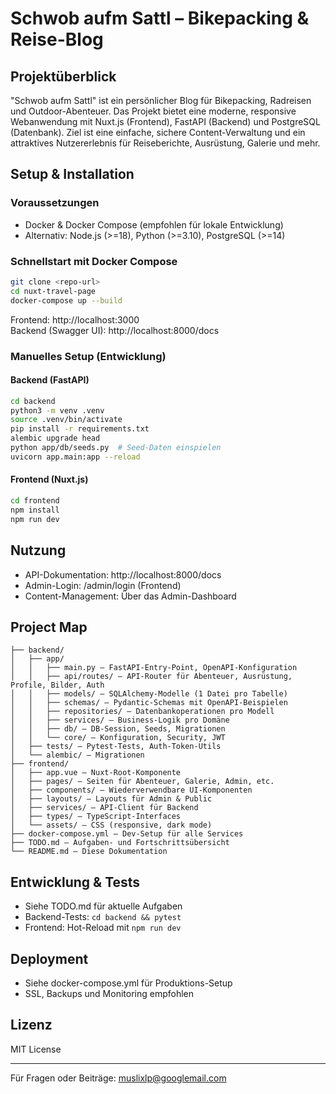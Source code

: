 # Schwob aufm Sattl – Bikepacking & Reise-Blog

## Projektüberblick
"Schwob aufm Sattl" ist ein persönlicher Blog für Bikepacking, Radreisen und Outdoor-Abenteuer. Das Projekt bietet eine moderne, responsive Webanwendung mit Nuxt.js (Frontend), FastAPI (Backend) und PostgreSQL (Datenbank). Ziel ist eine einfache, sichere Content-Verwaltung und ein attraktives Nutzererlebnis für Reiseberichte, Ausrüstung, Galerie und mehr.

## Setup & Installation
### Voraussetzungen
- Docker & Docker Compose (empfohlen für lokale Entwicklung)
- Alternativ: Node.js (>=18), Python (>=3.10), PostgreSQL (>=14)

### Schnellstart mit Docker Compose
```sh
git clone <repo-url>
cd nuxt-travel-page
docker-compose up --build
```
Frontend: http://localhost:3000  
Backend (Swagger UI): http://localhost:8000/docs

### Manuelles Setup (Entwicklung)
#### Backend (FastAPI)
```sh
cd backend
python3 -m venv .venv
source .venv/bin/activate
pip install -r requirements.txt
alembic upgrade head
python app/db/seeds.py  # Seed-Daten einspielen
uvicorn app.main:app --reload
```
#### Frontend (Nuxt.js)
```sh
cd frontend
npm install
npm run dev
```

## Nutzung
- API-Dokumentation: http://localhost:8000/docs
- Admin-Login: /admin/login (Frontend)
- Content-Management: Über das Admin-Dashboard

## Project Map
```
├── backend/
│   ├── app/
│   │   ├── main.py — FastAPI-Entry-Point, OpenAPI-Konfiguration
│   │   ├── api/routes/ — API-Router für Abenteuer, Ausrüstung, Profile, Bilder, Auth
│   │   ├── models/ — SQLAlchemy-Modelle (1 Datei pro Tabelle)
│   │   ├── schemas/ — Pydantic-Schemas mit OpenAPI-Beispielen
│   │   ├── repositories/ — Datenbankoperationen pro Modell
│   │   ├── services/ — Business-Logik pro Domäne
│   │   ├── db/ — DB-Session, Seeds, Migrationen
│   │   └── core/ — Konfiguration, Security, JWT
│   ├── tests/ — Pytest-Tests, Auth-Token-Utils
│   └── alembic/ — Migrationen
├── frontend/
│   ├── app.vue — Nuxt-Root-Komponente
│   ├── pages/ — Seiten für Abenteuer, Galerie, Admin, etc.
│   ├── components/ — Wiederverwendbare UI-Komponenten
│   ├── layouts/ — Layouts für Admin & Public
│   ├── services/ — API-Client für Backend
│   ├── types/ — TypeScript-Interfaces
│   └── assets/ — CSS (responsive, dark mode)
├── docker-compose.yml — Dev-Setup für alle Services
├── TODO.md — Aufgaben- und Fortschrittsübersicht
└── README.md — Diese Dokumentation
```

## Entwicklung & Tests
- Siehe TODO.md für aktuelle Aufgaben
- Backend-Tests: `cd backend && pytest`
- Frontend: Hot-Reload mit `npm run dev`

## Deployment
- Siehe docker-compose.yml für Produktions-Setup
- SSL, Backups und Monitoring empfohlen

## Lizenz
MIT License

---
Für Fragen oder Beiträge: muslixlp@googlemail.com
